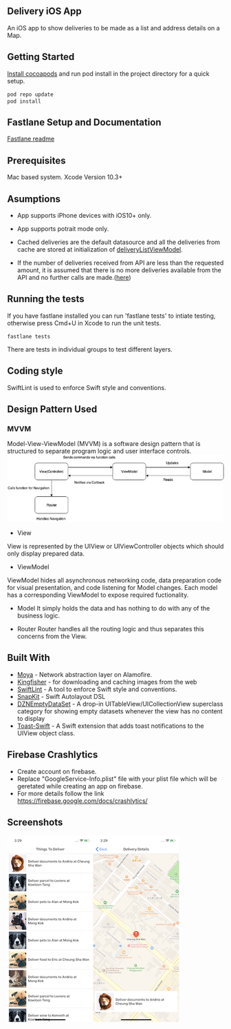 ## Delivery iOS App
An iOS app to show deliveries to be made as a list and address details on a Map.

## Getting Started

[Install cocoapods](https://guides.cocoapods.org/using/getting-started.html) and run pod install in the project directory for a quick setup.
```
pod repo update
pod install
```
## Fastlane Setup and Documentation

[Fastlane readme](fastlane/README.md)

## Prerequisites

Mac based system.
Xcode Version 10.3+

## Asumptions

* App supports iPhone devices with iOS10+ only.
* App supports potrait mode only.
* Cached deliveries are the default datasource and all the deliveries from cache are stored at initialization of [deliveryListViewModel](Delivery/Modules/Delivery/ViewModels/DeliveryListViewModel.swift#L45).

* If the number of deliveries received from API are less than the requested amount, it is assumed that there is no more deliveries available from the API and no further calls are made.([here](Delivery/Modules/Delivery/ViewModels/DeliveryListViewModel.swift#L60))

## Running the tests

If you have fastlane installed you can run 'fastlane tests' to intiate testing, otherwise press Cmd+U in Xcode to run the unit tests.
```
fastlane tests
```
There are tests in individual groups to test different layers.

## Coding style 

SwiftLint is used to enforce Swift style and conventions. 

## Design Pattern Used
### MVVM

Model-View-ViewModel (MVVM) is a software design pattern that is structured to separate program logic and user interface controls.
<img src="Screenshots/MVVM.png" alt="MVVM" />

* View

View is represented by the UIView or UIViewController objects which should only display prepared data.

* ViewModel

ViewModel hides all asynchronous networking code, data preparation code for visual presentation, and code listening for Model changes. Each model has a corresponding ViewModel to expose required fuctionality.

* Model
It simply holds the data and has nothing to do with any of the business logic.

* Router
Router handles all the routing logic and thus separates this concerns from the View.

## Built With

* [Moya](https://moya.github.io) - Network abstraction layer on Alamofire.
* [Kingfisher](https://github.com/onevcat/Kingfisher) - for downloading and caching images from the web
* [SwiftLint](https://github.com/realm/SwiftLint) - A tool to enforce Swift style and conventions.
* [SnapKit](https://github.com/SnapKit/SnapKit) - Swift Autolayout DSL
* [DZNEmptyDataSet](https://github.com/dzenbot/DZNEmptyDataSet) - A drop-in UITableView/UICollectionView superclass category for showing empty datasets whenever the view has no content to display
* [Toast-Swift](https://github.com/scalessec/Toast-Swift) - A Swift extension that adds toast notifications to the UIView object class.

## Firebase Crashlytics
- Create account on firebase.
- Replace "GoogleService-Info.plist" file with your plist file which will be geretated while creating an app on firebase.
- For more details follow the link https://firebase.google.com/docs/crashlytics/

## Screenshots
<img src="Screenshots/DeliveryList.png" alt="DeliveryList" width="200"/><img src="Screenshots/DeliveryDetails.png" alt="DeliveryDetails" width="200"/>

